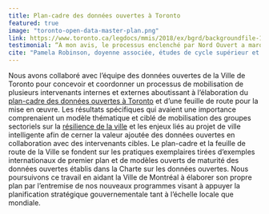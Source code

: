 ```yaml
---
title: Plan-cadre des données ouvertes à Toronto
featured: true
image: "toronto-open-data-master-plan.png"
link: https://www.toronto.ca/legdocs/mmis/2018/ex/bgrd/backgroundfile-110740.pdf
testimonial: “À mon avis, le processus enclenché par Nord Ouvert a marqué le début d’un débat plus approfondi sur l’avenir des données ouvertes et du gouvernement ouvert à Toronto. Ainsi, l’on peut dire que ce processus, dont soudainement tout le monde s’est mis à parler, est la première conséquence du plan. Maintenant que la Ville de Toronto a amorcé sa mise en œuvre, le plan fournit une orientation stratégique claire sur ce que seront les prochaines étapes."
cite: "Pamela Robinson, doyenne associée, études de cycle supérieur et initiatives stratégiques à la faculté des services communautaires de l’Université Ryerson, au sujet des travaux de Nord Ouvert sur le **plan-cadre des données ouvertes à Toronto**"
---
```

Nous avons collaboré avec l’équipe des données ouvertes de la Ville de Toronto pour concevoir et coordonner un processus de mobilisation de plusieurs intervenants internes et externes aboutissant à l’élaboration du <a href="https://www.toronto.ca/legdocs/mmis/2018/ex/bgrd/backgroundfile-110740.pdf" target="_blank">plan-cadre des données ouvertes à Toronto</a> et d’une feuille de route pour la mise en œuvre. Les résultats spécifiques qui avaient une importance comprenaient un modèle thématique et ciblé de mobilisation des groupes sectoriels sur la <a href="https://drive.google.com/file/d/0B739vUevKlPgYjJweC1NMElDaVk/view" target="_blank">résilience de la ville</a> et les enjeux liés au projet de ville intelligente afin de cerner la valeur ajoutée des données ouvertes en collaboration avec des intervenants cibles. Le plan-cadre et la feuille de route de la Ville se fondent sur les pratiques exemplaires tirées d’exemples internationaux de premier plan et de modèles ouverts de maturité des données ouvertes établis dans la Charte sur les données ouvertes. Nous poursuivons ce travail en aidant la Ville de Montréal à élaborer son propre plan par l’entremise de nos nouveaux programmes visant à appuyer la planification stratégique gouvernementale tant à l’échelle locale que mondiale.
